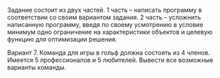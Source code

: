 Задание состоит из двух частей. 
1 часть – написать программу в соответствии со своим вариантом задания.
2 часть – усложнить написанную программу, введя по своему усмотрению в условие минимум одно ограничение на характеристики объектов и целевую функцию для оптимизации решения.

Вариант 7. Команда для игры в гольф должна состоять из 4 членов. Имеется 5 профессионалов и 5 любителей. Вывести все возможные варианты команды.
